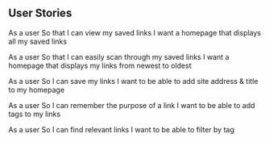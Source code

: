 User Stories
--------------

As a user
So that I can view my saved links
I want a homepage that displays all my saved links

As a user
So that I can easily scan through my saved links
I want a homepage that displays my links from newest to oldest

As a user
So I can save my links
I want to be able to add site address & title to my homepage

As a user
So I can remember the purpose of a link
I want to be able to add tags to my links

As a user
So I can find relevant links
I want to be able to filter by tag